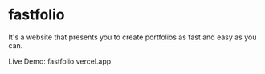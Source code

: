 # fastfolio

It's a website that presents you to create portfolios as fast and easy as you can.

Live Demo: fastfolio.vercel.app
